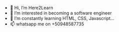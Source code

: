 - 👋 Hi, I’m Here2Learn
- 👀 I’m interested in becoming a software engineer
- 🌱 I’m constantly learning HTML, CSS, Javascript...
- 📫 whatsapp me on +50948587735

<!---
Juniorp97/Juniorp97 is a ✨ special ✨ repository because its `README.md` (this file) appears on your GitHub profile.
You can click the Preview link to take a look at your changes.
--->
